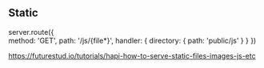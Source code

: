 ## Static

server.route({  
  method: 'GET',
  path: '/js/{file*}',
  handler: {
    directory: { 
      path: 'public/js'
    }
  }
})

https://futurestud.io/tutorials/hapi-how-to-serve-static-files-images-js-etc